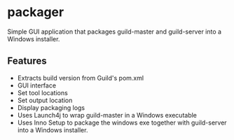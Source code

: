 # packager
Simple GUI application that packages guild-master and guild-server into a Windows installer.

## Features
- Extracts build version from Guild's pom.xml
- GUI interface
- Set tool locations
- Set output location
- Display packaging logs
- Uses Launch4j to wrap guild-master in a Windows executable
- Uses Inno Setup to package the windows exe together with guild-server into a Windows installer.
